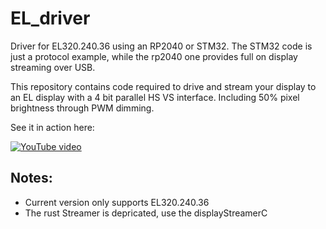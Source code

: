 # EL_driver
Driver for EL320.240.36 using an RP2040 or STM32. The STM32 code is just a protocol example, while the rp2040 one provides full on display streaming over USB.

This repository contains code required to drive and stream your display to an EL display with a 4 bit parallel HS VS interface. Including 50% pixel brightness through PWM dimming.

See it in action here:

[![YouTube video](https://img.youtube.com/vi/tvotsRGWCcw/0.jpg)](https://www.youtube.com/watch?v=tvotsRGWCcw)

## Notes:
* Current version only supports EL320.240.36
* The rust Streamer is depricated, use the displayStreamerC
